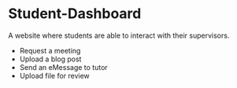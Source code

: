 Student-Dashboard
=================

A website where students are able to interact with their supervisors.

- Request a meeting
- Upload a blog post
- Send an eMessage to tutor
- Upload file for review

